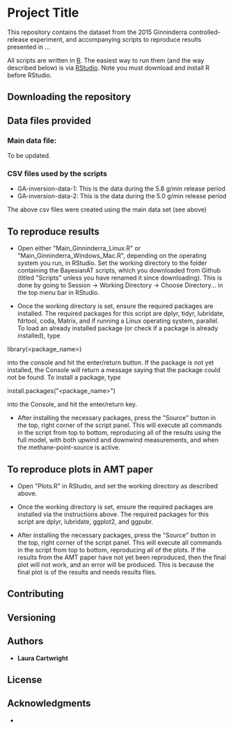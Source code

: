 # Project Title

This repository contains the dataset from the 2015 Ginninderra controlled-release experiment, and accompanying scripts to reproduce results presented in ... 

All scripts are written in [R](https://www.r-project.org/). The easiest way to run them (and the way described below) is via [RStudio](https://www.rstudio.com/). Note you must download and install R before RStudio.

## Downloading the repository



## Data files provided

### Main data file: 

To be updated.

### CSV files used by the scripts

* GA-inversion-data-1: This is the data during the 5.8 g/min release period 
* GA-inversion-data-2: This is the data during the 5.0 g/min release period 

The above csv files were created using the main data set (see above)

## To reproduce results

* Open either "Main_Ginninderra_Linux.R" or "Main_Ginninderra_Windows_Mac.R", depending on the operating system you run, in RStudio. Set the working directory to the folder containing the BayesianAT scripts, which you downloaded from Github (titled "Scripts" unless you have renamed it since downloading). This is done by going to Session -> Working Directory -> Choose Directory... in the top menu bar in RStudio. 

* Once the working directory is set, ensure the required packages are installed. The required packages for this script are dplyr, tidyr, lubridate, fdrtool, coda, Matrix, and if running a Linux operating system, parallel. To load an already installed package (or check if a package is already installed), type 

library(<package_name>)

into the console and hit the enter/return button. If the package is not yet installed, the Console will return a message saying that the package could not be found. To install a package, type 

install.packages("<package_name>")

into the Console, and hit the enter/return key. 

* After installing the necessary packages, press the "Source" button in the top, right corner of the script panel. This will execute all commands in the script from top to bottom, reproducing all of the results using the full model, with both upwind and downwind measurements, and when the methane-point-source is active.

## To reproduce plots in AMT paper

* Open "Plots.R" in RStudio, and set the working directory as described above.

* Once the working directory is set, ensure the required packages are installed via the instructions above. The required packages for this script are dplyr, lubridate, ggplot2, and ggpubr. 

* After installing the necessary packages, press the "Source" button in the top, right corner of the script panel. This will execute all commands in the script from top to bottom, reproducing all of the plots. If the results from the AMT paper have not yet been reproduced, then the final plot will not work, and an error will be produced. This is because the final plot is of the results and needs results files. 

## Contributing


## Versioning


## Authors

* **Laura Cartwright** 

## License



## Acknowledgments

* 

